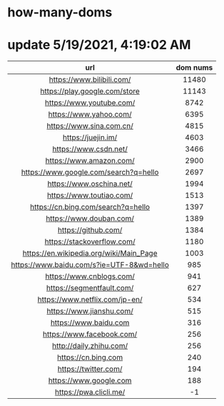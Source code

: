 # how-many-doms

# update 5/19/2021, 4:19:02 AM

url | dom nums
:-: | :-:
https://www.bilibili.com/ | 11480
https://play.google.com/store | 11143
https://www.youtube.com/ | 8742
https://www.yahoo.com/ | 6395
https://www.sina.com.cn/ | 4815
https://juejin.im/ | 4603
https://www.csdn.net/ | 3466
https://www.amazon.com/ | 2900
https://www.google.com/search?q=hello | 2697
https://www.oschina.net/ | 1994
https://www.toutiao.com/ | 1513
https://cn.bing.com/search?q=hello | 1397
https://www.douban.com/ | 1389
https://github.com/ | 1384
https://stackoverflow.com/ | 1180
https://en.wikipedia.org/wiki/Main_Page | 1003
https://www.baidu.com/s?ie=UTF-8&wd=hello | 985
https://www.cnblogs.com/ | 941
https://segmentfault.com/ | 627
https://www.netflix.com/jp-en/ | 534
https://www.jianshu.com/ | 515
https://www.baidu.com | 316
https://www.facebook.com/ | 256
http://daily.zhihu.com/ | 256
https://cn.bing.com | 240
https://twitter.com/ | 194
https://www.google.com | 188
https://pwa.clicli.me/ | -1
